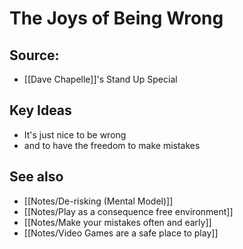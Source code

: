 # The Joys of Being Wrong

## Source:
- [[Dave Chapelle]]'s Stand Up Special

## Key Ideas
- It's just nice to be wrong
- and to have the freedom to make mistakes

## See also
- [[Notes/De-risking (Mental Model)]]
- [[Notes/Play as a consequence free environment]]
- [[Notes/Make your mistakes often and early]]
- [[Notes/Video Games are a safe place to play]]
